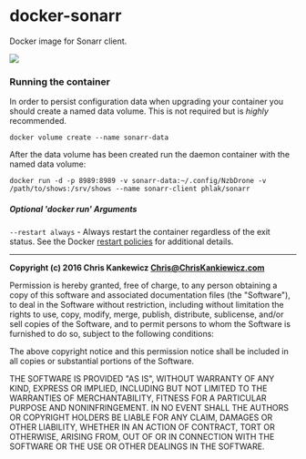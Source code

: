docker-sonarr
==============

Docker image for Sonarr client.

[![](https://badge.imagelayers.io/phlak/sonarr:latest.svg)](https://imagelayers.io/?images=phlak/sonarr:latest 'Get your own badge on imagelayers.io')


### Running the container

In order to persist configuration data when upgrading your container you should create a named data
volume. This is not required but is _highly_ recommended.

    docker volume create --name sonarr-data

After the data volume has been created run the daemon container with the named data volume:

    docker run -d -p 8989:8989 -v sonarr-data:~/.config/NzbDrone -v /path/to/shows:/srv/shows --name sonarr-client phlak/sonarr


##### Optional 'docker run' Arguments

`--restart always` - Always restart the container regardless of the exit status. See the Docker
                     [restart policies](https://goo.gl/OI87rA) for additional details.


-----

**Copyright (c) 2016 Chris Kankewicz <Chris@ChrisKankiewicz.com>**

Permission is hereby granted, free of charge, to any person obtaining a copy
of this software and associated documentation files (the "Software"), to deal
in the Software without restriction, including without limitation the rights
to use, copy, modify, merge, publish, distribute, sublicense, and/or sell
copies of the Software, and to permit persons to whom the Software is
furnished to do so, subject to the following conditions:

The above copyright notice and this permission notice shall be included in
all copies or substantial portions of the Software.

THE SOFTWARE IS PROVIDED "AS IS", WITHOUT WARRANTY OF ANY KIND, EXPRESS OR
IMPLIED, INCLUDING BUT NOT LIMITED TO THE WARRANTIES OF MERCHANTABILITY,
FITNESS FOR A PARTICULAR PURPOSE AND NONINFRINGEMENT. IN NO EVENT SHALL THE
AUTHORS OR COPYRIGHT HOLDERS BE LIABLE FOR ANY CLAIM, DAMAGES OR OTHER
LIABILITY, WHETHER IN AN ACTION OF CONTRACT, TORT OR OTHERWISE, ARISING FROM,
OUT OF OR IN CONNECTION WITH THE SOFTWARE OR THE USE OR OTHER DEALINGS IN
THE SOFTWARE.
